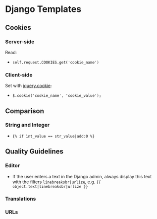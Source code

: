 # Django Templates

## Cookies

### Server-side

Read:

* ``self.request.COOKIES.get('cookie_name')``

### Client-side

Set with [jquery.cookie](https://github.com/carhartl/jquery-cookie):

* ``$.cookie('cookie_name', 'cookie_value');``


## Comparison

### String and Integer
* ``{% if ìnt_value == str_value|add:0 %}``

## Quality Guidelines

### Editor
* If the user enters a text in the Django admin, always display this text with the filters ```linebreaksbr|urlize```, e.g. ```{{ object.text|linebreaksbr|urlize }}```

### Translations

### URLs

